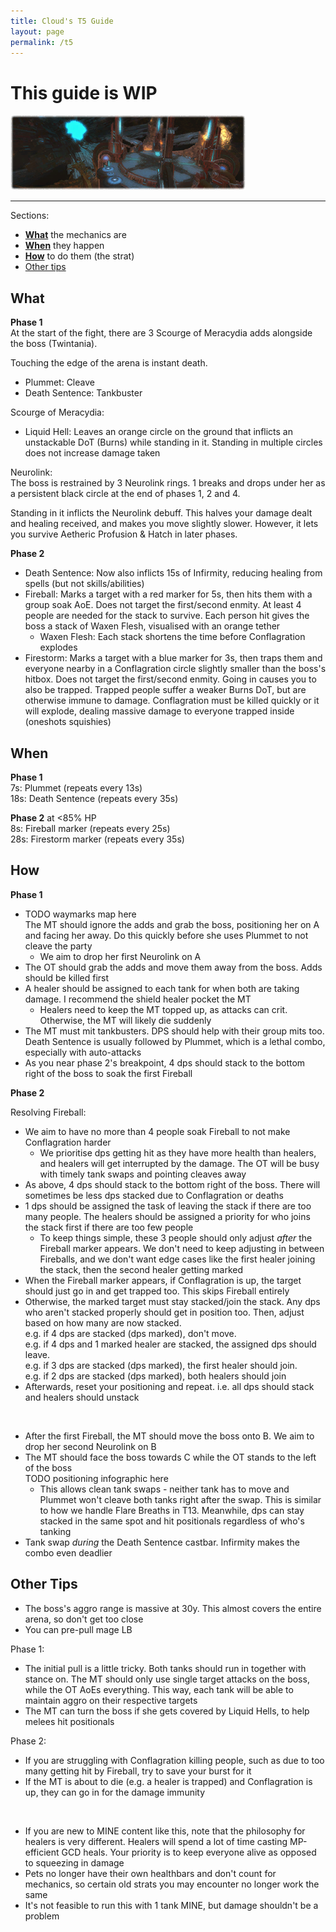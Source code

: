 ```yaml
---
title: Cloud's T5 Guide
layout: page
permalink: /t5
---
```


# This guide is WIP

![](../../images/banners/t5.png)

---

Sections:

- [**What**](#what) the mechanics are
- [**When**](#when) they happen
- [**How**](#how) to do them (the strat)
- [Other tips](#other-tips)

## What

**Phase 1**\
At the start of the fight, there are 3 Scourge of Meracydia adds alongside the boss (Twintania).

Touching the edge of the arena is instant death.

- Plummet: Cleave
- Death Sentence: Tankbuster

Scourge of Meracydia:

- Liquid Hell: Leaves an orange circle on the ground that inflicts an unstackable DoT (Burns) while standing in it. Standing in multiple circles does not increase damage taken

Neurolink:\
The boss is restrained by 3 Neurolink rings. 1 breaks and drops under her as a persistent black circle at the end of phases 1, 2 and 4.

Standing in it inflicts the Neurolink debuff. This halves your damage dealt and healing received, and makes you move slightly slower. However, it lets you survive Aetheric Profusion & Hatch in later phases.

**Phase 2**

- Death Sentence: Now also inflicts 15s of Infirmity, reducing healing from spells (but not skills/abilities)
- Fireball: Marks a target with a red marker for 5s, then hits them with a group soak AoE. Does not target the first/second enmity. At least 4 people are needed for the stack to survive. Each person hit gives the boss a stack of Waxen Flesh, visualised with an orange tether
  - Waxen Flesh: Each stack shortens the time before Conflagration explodes
- Firestorm: Marks a target with a blue marker for 3s, then traps them and everyone nearby in a Conflagration circle slightly smaller than the boss's hitbox. Does not target the first/second enmity. Going in causes you to also be trapped. Trapped people suffer a weaker Burns DoT, but are otherwise immune to damage. Conflagration must be killed quickly or it will explode, dealing massive damage to everyone trapped inside (oneshots squishies)

## When

**Phase 1**\
7s: Plummet (repeats every 13s)\
18s: Death Sentence (repeats every 35s)

**Phase 2** at <85% HP\
8s: Fireball marker (repeats every 25s)\
28s: Firestorm marker (repeats every 35s)

## How

**Phase 1**

- TODO waymarks map here\
  The MT should ignore the adds and grab the boss, positioning her on A and facing her away. Do this quickly before she uses Plummet to not cleave the party
  - We aim to drop her first Neurolink on A
- The OT should grab the adds and move them away from the boss. Adds should be killed first
- A healer should be assigned to each tank for when both are taking damage. I recommend the shield healer pocket the MT
  - Healers need to keep the MT topped up, as attacks can crit. Otherwise, the MT will likely die suddenly
- The MT must mit tankbusters. DPS should help with their group mits too. Death Sentence is usually followed by Plummet, which is a lethal combo, especially with auto-attacks
- As you near phase 2's breakpoint, 4 dps should stack to the bottom right of the boss to soak the first Fireball

**Phase 2**

Resolving Fireball:

- We aim to have no more than 4 people soak Fireball to not make Conflagration harder
  - We prioritise dps getting hit as they have more health than healers, and healers will get interrupted by the damage. The OT will be busy with timely tank swaps and pointing cleaves away
- As above, 4 dps should stack to the bottom right of the boss. There will sometimes be less dps stacked due to Conflagration or deaths
- 1 dps should be assigned the task of leaving the stack if there are too many people. The healers should be assigned a priority for who joins the stack first if there are too few people
  - To keep things simple, these 3 people should only adjust *after* the Fireball marker appears. We don't need to keep adjusting in between Fireballs, and we don't want edge cases like the first healer joining the stack, then the second healer getting marked
- When the Fireball marker appears, if Conflagration is up, the target should just go in and get trapped too. This skips Fireball entirely
- Otherwise, the marked target must stay stacked/join the stack. Any dps who aren't stacked properly should get in position too. Then, adjust based on how many are now stacked.\
  e.g. if 4 dps are stacked (dps marked), don't move.\
  e.g. if 4 dps and 1 marked healer are stacked, the assigned dps should leave.\
  e.g. if 3 dps are stacked (dps marked), the first healer should join.\
  e.g. if 2 dps are stacked (dps marked), both healers should join
- Afterwards, reset your positioning and repeat. i.e. all dps should stack and healers should unstack

<br />

- After the first Fireball, the MT should move the boss onto B. We aim to drop her second Neurolink on B
- The MT should face the boss towards C while the OT stands to the left of the boss\
  TODO positioning infographic here
  - This allows clean tank swaps - neither tank has to move and Plummet won't cleave both tanks right after the swap. This is similar to how we handle Flare Breaths in T13. Meanwhile, dps can stay stacked in the same spot and hit positionals regardless of who's tanking
- Tank swap *during* the Death Sentence castbar. Infirmity makes the combo even deadlier

## Other Tips

- The boss's aggro range is massive at 30y. This almost covers the entire arena, so don't get too close
- You can pre-pull mage LB

Phase 1:

- The initial pull is a little tricky. Both tanks should run in together with stance on. The MT should only use single target attacks on the boss, while the OT AoEs everything. This way, each tank will be able to maintain aggro on their respective targets
- The MT can turn the boss if she gets covered by Liquid Hells, to help melees hit positionals

Phase 2:

- If you are struggling with Conflagration killing people, such as due to too many getting hit by Fireball, try to save your burst for it
- If the MT is about to die (e.g. a healer is trapped) and Conflagration is up, they can go in for the damage immunity

<br />

- If you are new to MINE content like this, note that the philosophy for healers is very different. Healers will spend a lot of time casting MP-efficient GCD heals. Your priority is to keep everyone alive as opposed to squeezing in damage
- Pets no longer have their own healthbars and don't count for mechanics, so certain old strats you may encounter no longer work the same
- It's not feasible to run this with 1 tank MINE, but damage shouldn't be a problem
